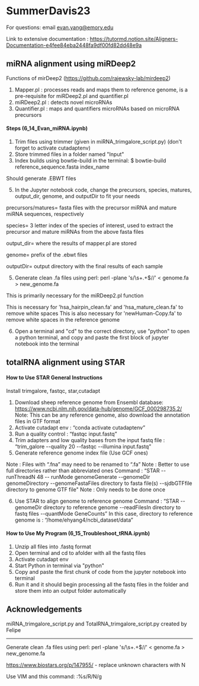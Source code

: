 # SummerDavis23

For questions: email evan.yang@emory.edu

Link to extensive documentation : https://tutormd.notion.site/Aligners-Documentation-e4fee84eba2448fa9df00fd82dd48e9a 

## miRNA alignment using miRDeep2
Functions of mirDeep2 (https://github.com/rajewsky-lab/mirdeep2)
1. Mapper.pl : processes reads and maps them to reference genome, is a pre-requisite for miRDeep2.pl and quantifier.pl
2. miRDeep2.pl :  detects novel microRNAs
3. Quantifier.pl : maps and quantifiers microRNAs based on microRNA precursors

#### Steps (6_14_Evan_miRNA.ipynb)
1. Trim files using trimmer (given in miRNA_trimgalore_script.py) (don't forget to activate cutadaptenv)
2. Store trimmed files in a folder named "Input"
3. Index builds using bowtie-build in the terminal: $ bowtie-build reference_sequence.fasta index_name

Should generate .EBWT files
 
5. In the Jupyter notebook code, change the precursors, species, matures, output_dir, genome, and outputDir to fit your needs

precursors/matures= fasta files with the precursor miRNA and mature miRNA sequences, respectively

species= 3 letter index of the species of interest, used to extract the precursor and mature miRNAs from the above fasta files

output_dir= where the results of mapper.pl are stored

genome= prefix of the .ebwt files

outputDir= output directory with the final results of each sample

5. Generate clean .fa files using perl: perl -plane 's/\s+.+$//' < genome.fa > new_genome.fa

This is primarily necessary for the miRDeep2.pl function

This is necessary for 'hsa_hairpin_clean.fa' and 'hsa_mature_clean.fa' to remove white spaces
This is also necessary for 'newHuman-Copy.fa' to remove white spaces in the reference genome

6. Open a terminal and "cd" to the correct directory, use "python" to open a python terminal, and copy and paste the first block of jupyter notebook into the terminal

## totalRNA alignment using STAR

#### How to Use STAR General Instructions

Install trimgalore, fastqc, star,cutadapt
1. Download sheep reference genome from Ensembl database: https://www.ncbi.nlm.nih.gov/data-hub/genome/GCF_000298735.2/ Note: This can be any reference genome, also download the annotation files in GTF format
2. Activate cutadapt env : “conda activate cutadaptenv”
3. Run a quality control : “fastqc input.fastq”
4. Trim adapters and low quality bases from the input fastq file : “trim_galore --quality 20 --fastqc --illumina input.fastq”
5. Generate reference genome index file (Use GCF ones)

 Note : Files with “.fna” may need to be renamed to “.fa” Note : Better to use full directories rather than abbreviated ones Command : “STAR --runThreadN 48 -- runMode genomeGenerate --genomeDir genomeDirectory --genomeFastaFiles directory to fasta file(s) --sjdbGTFfile directory to genome GTF file" Note : Only needs to be done once

6. Use STAR to align genome to reference genome Command : “STAR --genomeDir directory to reference genome --readFilesIn directory to fastq files --quantMode GeneCounts”
In this case, directory to reference genome is : “/home/ehyang4/ncbi_dataset/data”

#### How to Use My Program (6_15_Troubleshoot_tRNA.ipynb)

1. Unzip all files into .fastq format
2. Open terminal and cd to afolder with all the fastq files
3. Activate cutadapt env
4. Start Python in terminal via "python"
5. Copy and paste the first chunk of code from the jupyter notebook into terminal
6. Run it and it should begin processing all the fastq files in the folder and store them into an output folder automatically


## Acknowledgements

miRNA_trimgalore_script.py and TotalRNA_trimgalore_script.py created by Felipe

---------------------






Generate clean .fa files using perl: perl -plane 's/\s+.+$//' < genome.fa > new_genome.fa

https://www.biostars.org/p/147955/ - replace unknown characters with N

Use VIM and this command: :%s/R/N/g 

